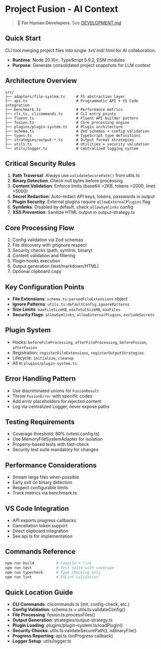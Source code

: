 # Project Fusion - AI Context

> 📖 **For Human Developers**: See [DEVELOPMENT.md](./DEVELOPMENT.md)

## Quick Start
CLI tool merging project files into single .txt/.md/.html for AI collaboration.
- **Runtime**: Node 20.10+, TypeScript 5.9.2, ESM modules
- **Purpose**: Generate consolidated project snapshots for LLM context

## Architecture Overview
```
src/
├── adapters/file-system.ts     # FS abstraction layer
├── api.ts                      # Programmatic API + VS Code integration
├── benchmark.ts                # Performance metrics
├── cli.ts, clicommands.ts      # CLI entry points
├── fluent.ts                   # Fluent API builder pattern
├── fusion.ts                   # Core processing engine
├── plugins/plugin-system.ts    # Plugin architecture
├── schema.ts                   # Zod schemas + config validation
├── types.ts                    # TypeScript type definitions
├── strategies/output-*.ts      # Output format strategies
├── utils.ts                    # Utilities + security validation
└── utils/logger.ts             # Centralized logging system
```

## Critical Security Rules
1. **Path Traversal**: Always use `validateSecurePath()` from utils.ts
2. **Binary Detection**: Check null bytes before processing
3. **Content Validation**: Enforce limits (base64 >2KB, tokens >2000, lines >5000)
4. **Secret Redaction**: Auto-redact API keys, tokens, passwords in output
5. **Plugin Security**: External plugins require `allowExternalPlugins` flag
6. **Symlinks**: Disabled by default, check `allowSymlinks` config
7. **XSS Prevention**: Sanitize HTML output in output-strategy.ts

## Core Processing Flow
1. Config validation via Zod schemas
2. File discovery with gitignore respect
3. Security checks (path, symlink, binary)
4. Content validation and filtering
5. Plugin hooks execution
6. Output generation (text/markdown/HTML)
7. Optional clipboard copy

## Key Configuration Points
- **File Extensions**: `schema.ts:parsedFileExtensions` object
- **Ignore Patterns**: `utils.ts:defaultConfig.ignorePatterns`
- **Size Limits**: `maxFileSizeKB`, `maxTotalSizeMB`, `maxFiles`
- **Security Flags**: `allowSymlinks`, `allowExternalPlugins`, `excludeSecrets`

## Plugin System
- Hooks: `beforeFileProcessing`, `afterFileProcessing`, `beforeFusion`, `afterFusion`
- Registration: `registerFileExtensions`, `registerOutputStrategies`
- Lifecycle: `initialize`, `cleanup`
- All in `plugins/plugin-system.ts`

## Error Handling Pattern
- Use discriminated unions for `FusionResult`
- Throw `FusionError` with specific codes
- Add error placeholders for rejected content
- Log via centralized Logger, never expose paths

## Testing Requirements
- Coverage threshold: 80% (vitest.config.ts)
- Use MemoryFileSystemAdapter for isolation
- Property-based tests with fast-check
- Security test suite mandatory for changes

## Performance Considerations
- Stream large files when possible
- Early exit on binary detection
- Respect configurable limits
- Track metrics via benchmark.ts

## VS Code Integration
- API exports progress callbacks
- Cancellation token support
- Direct clipboard integration
- See api.ts for implementation

## Commands Reference
```bash
npm run build          # Compile + lint
npm run test           # Test suite with coverage
npm run typecheck      # Type checking only
npm run lint           # ESLint validation
```

## Quick Location Guide
- **CLI Commands**: clicommands.ts (init, config-check, etc.)
- **Config Validation**: schema.ts + utils.ts:validateConfig()
- **File Processing**: fusion.ts:processFiles()
- **Output Generation**: strategies/output-strategy.ts
- **Plugin Loading**: plugins/plugin-system.ts:loadPlugin()
- **Security Checks**: utils.ts:validateSecurePath(), isBinaryFile()
- **Progress Reporting**: api.ts (onProgress callback)
- **Logger Setup**: utils/logger.ts